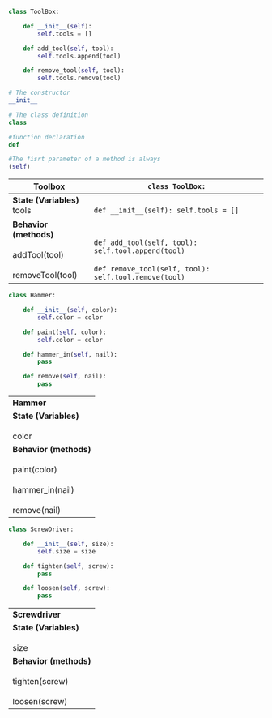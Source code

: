```python
class ToolBox:

    def __init__(self):
        self.tools = []

    def add_tool(self, tool):
        self.tools.append(tool)

    def remove_tool(self, tool):
        self.tools.remove(tool)
```

```python
# The constructor
__init__ 

# The class definition
class

#function declaration
def 

#The fisrt parameter of a method is always
(self)
```

| **Toolbox**                                                         | `class ToolBox:`                                                                                                        |
| ------------------------------------------------------------------- | ----------------------------------------------------------------------------------------------------------------------- |
| **State (Variables)**<br>tools                                      | <br>`def __init__(self): self.tools = []`                                                                               |
| **Behavior (methods)**<br><br>addTool(tool)<br><br>removeTool(tool) | <br><br>`def add_tool(self, tool): self.tool.append(tool)`<br><br>`def remove_tool(self, tool): self.tool.remove(tool)` |


```python
class Hammer:

    def __init__(self, color):
        self.color = color

    def paint(self, color):
        self.color = color

    def hammer_in(self, nail):
        pass

    def remove(self, nail):
        pass
```

|                                                                                       |
| ------------------------------------------------------------------------------------- |
| **Hammer**                                                                            |
| **State (Variables)**<br><br>color                                                    |
| **Behavior (methods)**<br><br>paint(color)<br><br>hammer_in(nail)<br><br>remove(nail) |

```python
class ScrewDriver:

    def __init__(self, size):
        self.size = size

    def tighten(self, screw):
        pass

    def loosen(self, screw):
        pass
```

|   |
|---|
|**Screwdriver**|
|**State (Variables)**<br><br>size|
|**Behavior (methods)**<br><br>tighten(screw)<br><br>loosen(screw)|

